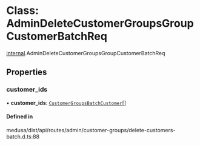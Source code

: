 # Class: AdminDeleteCustomerGroupsGroupCustomerBatchReq

[internal](../modules/internal-5.md).AdminDeleteCustomerGroupsGroupCustomerBatchReq

## Properties

### customer\_ids

• **customer\_ids**: [`CustomerGroupsBatchCustomer`](internal-5.CustomerGroupsBatchCustomer.md)[]

#### Defined in

medusa/dist/api/routes/admin/customer-groups/delete-customers-batch.d.ts:88
